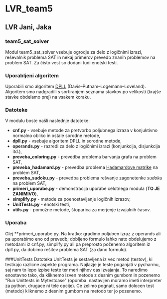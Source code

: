 # LVR_team5

## LVR Jani, Jaka

### team5_sat_solver
Modul team5_sat_solver vsebuje ogrodje za delo z logičnimi izrazi, reševalnik problema SAT in nekaj primerov prevedb znanih problemov na problem SAT. Za čisto vest so dodani tudi enotski testi.

### Uporabljeni algoritem
Uporabili smo algoritem [DPLL](https://en.wikipedia.org/wiki/DPLL_algorithm) (Davis–Putnam–Logemann–Loveland). Algoritem smo nadgradili s sortiranjem  seznama stavkov po velikosti (krajše stavke obdelamo prej) na vsakem koraku.

### Datoteke
V modulu boste našli naslednje datoteke:
- **cnf.py** - vsebuje metode za pretvorbo poljubnega izraza v konjuktivno normalno obliko in ostale sorodne metode,
- **dpll.py** - vsebuje algoritem DPLL in sorodne metode,
- **operands.py** - razredi za delo z logičnimi izrazi (konjunkcija, disjunkcija itd.),
- **preveba_coloring.py** - prevedba problema barvanja grafa na problem SAT,
- **preveba_hadamard.py** - prevedba problema [Hadamardove matrike](https://en.wikipedia.org/wiki/Hadamard_matrix) na problem SAT,
- **preveba_sudoku.py** - prevedba problema rešvanje zagonetenke *sudoku* na problem SAT,
- **primeri_uporabe.py** - demonstracija uporabe celotnega modula (**TO JE ZANIMIVO**),
- **simplify.py** - metode za poenostavljanje logičnih izrazov,
- **UnitTests.py** - enotski testi,
- **utils.py** - pomožne metode, štoparica za merjenje izvajalnih časov.

### Uporaba
Glej **primeri_uporabe.py. Na kratko: gradimo poljuben izraz  z operands ali pa uporabimo eno od prevedb; dobljeno formulo lahko nato obdelujemo z metodami iz cnf.py, simplify.py ali pa preprosto poženemo algoritem iz dpll.py, da dobimo rešitev problema SAT (za dano formulo).

###UnitTests
Datoteka UnitTests je sestavljena iz vec metod (testov), ki testirajo razlicne aspekte programa. Najlazje je teste poganjati v pycharmu, saj nam to lepo izpise teste ter meri njihov cas izvajanja. To naredimo enostavno tako, da kliknemo izven metode z desnim gumbom in pozenemo "Run Unittests in Mytestcase" (opomba. nastavljen moramo imeti interpreter za python, drugace ni tele opcije). Ce zelimo pognati, samo dolocen test (metodo) kliknemo z desnim gumbom na metodo ter jo pozenemo.
